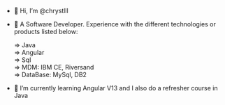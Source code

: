 - 👋 Hi, I’m @chrystlll
   
- 👀 A Software Developer. Experience with the different technologies or products listed below:

  
  => Java  
  => Angular  
  => Sql  
  => MDM: IBM CE, Riversand  
  => DataBase:  MySql, DB2  
  
- 🌱 I’m currently learning Angular V13 and I also do a refresher course in Java
